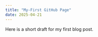 ```yaml
---
title: "My-First GitHub Page"
date: 2025-04-21
---
```


Here is a short draft for my first blog post.
